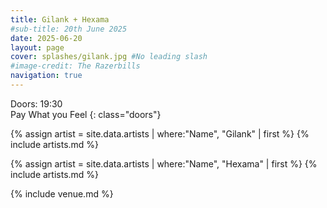```yaml
---
title: Gilank + Hexama
#sub-title: 20th June 2025
date: 2025-06-20
layout: page
cover: splashes/gilank.jpg #No leading slash
#image-credit: The Razerbills
navigation: true
---
```


Doors: 19:30 <br>Pay What you Feel
{: class="doors"}

{% assign artist = site.data.artists | where:"Name", "Gilank" | first %} 
{% include artists.md %}

{% assign artist = site.data.artists | where:"Name", "Hexama" | first %}
{% include artists.md %}

{% include venue.md %}